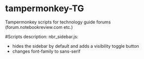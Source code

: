 # tampermonkey-TG
Tampermonkey scripts for technology guide forums (forum.notebookreview.com etc.)

#Scripts description:
 nbr_sidebar.js:
 - hides the sidebar by default and adds a visibility toggle button
 - changes font-family to sans-serif
